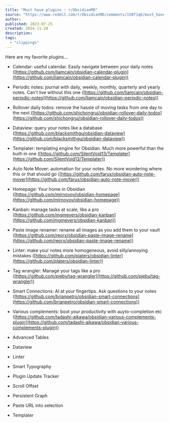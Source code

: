 ```yaml
---
title: "Must have plugins : r/ObsidianMD"
source: "https://www.reddit.com/r/ObsidianMD/comments/158f1q6/must_have_plugins/"
author:
published: 2023-07-25
created: 2024-11-28
description:
tags:
  - "clippings"
---
```

Here are my favorite plugins...

- Calendar: useful calendar. Easily navigate between your daily notes ([https://github.com/liamcain/obsidian-calendar-plugin](https://github.com/liamcain/obsidian-calendar-plugin))
- Periodic notes: journal with daily, weekly, monthly, quarterly and yearly notes. Can't live without this one ([https://github.com/liamcain/obsidian-periodic-notes](https://github.com/liamcain/obsidian-periodic-notes))
- Rollover daily todos: remove the hassle of moving tasks from one day to the next ([https://github.com/shichongrui/obsidian-rollover-daily-todos](https://github.com/shichongrui/obsidian-rollover-daily-todos))
- Dataview: query your notes like a database ([https://github.com/blacksmithgu/obsidian-dataview](https://github.com/blacksmithgu/obsidian-dataview))
- Templater: templating engine for Obsidian. Much more powerful than the built-in one ([https://github.com/SilentVoid13/Templater](https://github.com/SilentVoid13/Templater))
- Auto Note Mover: automation for your notes. No more wondering where this or that should go ([https://github.com/farux/obsidian-auto-note-mover](https://github.com/farux/obsidian-auto-note-mover))
- Homepage: Your home in Obsidian ([https://github.com/mirnovov/obsidian-homepage](https://github.com/mirnovov/obsidian-homepage))
- Kanban: manage tasks at scale, like a pro ([https://github.com/mgmeyers/obsidian-kanban](https://github.com/mgmeyers/obsidian-kanban))
- Paste image renamer: rename all images as you add them to your vault ([https://github.com/reorx/obsidian-paste-image-rename](https://github.com/reorx/obsidian-paste-image-rename))
- Linter: make your notes more homogeneous, avoid silly/annoying mistakes ([https://github.com/platers/obsidian-linter](https://github.com/platers/obsidian-linter))
- Tag wrangler: Manage your tags like a pro ([https://github.com/pjeby/tag-wrangler](https://github.com/pjeby/tag-wrangler))
- Smart Connections: AI at your fingertips. Ask questions to your notes ([https://github.com/brianpetro/obsidian-smart-connections](https://github.com/brianpetro/obsidian-smart-connections))
- Various complements: boot your productivity with auyto-completion etc ([https://github.com/tadashi-aikawa/obsidian-various-complements-plugin](https://github.com/tadashi-aikawa/obsidian-various-complements-plugin))

- Advanced Tables
- Dataview
- Linter
- Smart Typography
- Plugin Update Tracker
- Scroll Offset
- Persistent Graph
- Paste URL into selection
- Templater
